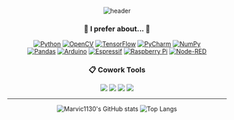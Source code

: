 <div align="center">
  
  ![header](https://capsule-render.vercel.app/api?type=waving&text=Marvic1130&animation=fadeIn&fontSize=60&section=header&color=3776AB&fontColor=FFFFFF77&height=200&)
</div>

<div align="center">
  
### 🌙 I prefer about... 🌙
  <a href="https://www.python.org" target="_blank"><img alt="Python" src ="https://img.shields.io/badge/Python-3776AB.svg?style=flat&logo=Python&logoColor=white"/></a>
  <a href="https://opencv.org" target="_blank"><img alt="OpenCV" src ="https://img.shields.io/badge/OpenCV-5C3EE8.svg?style=flat&logo=OpenCV&logoColor=white"/></a>
  <a href="https://www.tensorflow.org/?hl=ko" target="_blank"><img alt="TensorFlow" src ="https://img.shields.io/badge/tensorflow-FF6F00.svg?style=flat&logo=TensorFlow&logoColor=white"/></a>
  <a href="https://www.jetbrains.com/ko-kr/pycharm/download/" target="_blank"><img alt="PyCharm" src ="https://img.shields.io/badge/PyCharm-000000.svg?style=flat&logo=PyCharm&logoColor=white"/></a>
  <a href="https://numpy.org" target="_blank"><img alt="NumPy" src ="https://img.shields.io/badge/NumPy-013243.svg?style=flat&logo=NumPy&logoColor=white"/></a>
  </br>
  <a href="https://pandas.pydata.org" target="_blank"><img alt="Pandas" src ="https://img.shields.io/badge/pandas-150458.svg?style=flat&logo=Pandas&logoColor=white"/></a>
  <a href="https://www.arduino.cc" target="_blank"><img alt="Arduino" src ="https://img.shields.io/badge/Arduino-00878F.svg?style=flat&logo=Arduino&logoColor=white"/></a>
  <a href="https://www.espressif.com" target="_blank"><img alt="Espressif" src ="https://img.shields.io/badge/Espressif-E7352C.svg?style=flat&logo=Espressif&logoColor=white"/></a>
  <a href="https://www.raspberrypi.com" target="_blank"><img alt="Raspberry Pi" src ="https://img.shields.io/badge/Raspberry Pi4-A22846.svg?style=flat&logo=raspberrypi&logoColor=white"/></a>
  <a href="https://nodered.org" target="_blank"><img alt="Node-RED" src ="https://img.shields.io/badge/Node-RED-8F0000.svg?style=flat&logo=Node-RED&logoColor=white"/></a>

 ### 📋 Cowork Tools
  <img src="https://img.shields.io/badge/GitHub-181717?style=flat-square&logo=GitHub&logoColor=white"/> 
  <img src="https://img.shields.io/badge/Sourcetree-0052CC?style=flat-square&logo=Sourcetree&logoColor=white"/>
  <img src="https://img.shields.io/badge/Notion-000000?style=flat-square&logo=Notion&logoColor=white"/>
  <img src="https://img.shields.io/badge/Slack-4A154B?style=flat-square&logo=Slack&logoColor=white"/>
  <br>
</div>
<hr/>
<div align="center">
  
  ![Marvic1130's GitHub stats](https://github-readme-stats.vercel.app/api?username=Marvic1130&show_icons=true&theme=github_dark_dimmed) ![Top Langs](https://github-readme-stats.vercel.app/api/top-langs/?username=Marvic1130&layout=compact&theme=github_dark_dimmed)
</div>
